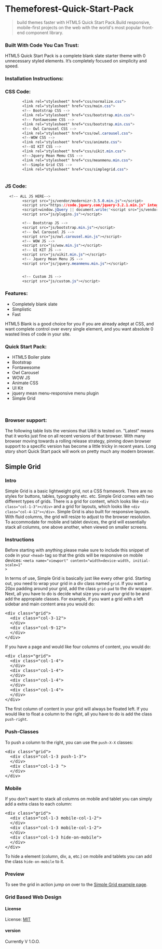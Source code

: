 # Themeforest-Quick-Start-Pack
 > build themes faster with HTML5 Quick Start Pack.Build responsive, mobile-first projects on the web with the world's most popular front-end component library.


### Built With Code You Can Trust:

HTML5 Quick Start Pack is a complete blank slate starter theme with 0 unnecessary styled elements. 
It’s completely focused on simplicity and speed.


### Installation Instructions:


### CSS Code:


```css
        <link rel="stylesheet" href="css/normalize.css">
        <link rel="stylesheet" href="css/main.css">
        <!-- Bootstrap CSS -->
        <link rel="stylesheet" href="css/bootstrap.min.css">
        <!-- Fontawesome CSS -->
        <link rel="stylesheet" href="css/bootstrap.min.css">
        <!-- Owl Carousel CSS -->
        <link rel="stylesheet" href="css/owl.carousel.css">
        <!--WOW CSS -->
        <link rel="stylesheet" href="css/animate.css">
        <!--UI KIT CSS -->
        <link rel="stylesheet" href="css/uikit.min.css">
        <!--Jquery Mean Memu CSS -->
        <link rel="stylesheet" href="css/meanmenu.min.css">
        <!--Simple Grid CSS -->
        <link rel="stylesheet" href="css/simplegrid.css">
        
```

### JS Code:
```css
  <!-- ALL JS HERE-->
        <script src="js/vendor/modernizr-3.5.0.min.js"></script>
        <script src="https://code.jquery.com/jquery-3.2.1.min.js" integrity="sha256-hwg4gsxgFZhOsEEamdOYGBf13FyQuiTwlAQgxVSNgt4=" crossorigin="anonymous"></script>
        <script>window.jQuery || document.write('<script src="js/vendor/jquery-3.2.1.min.js"><\/script>')</script>
        <script src="js/plugins.js"></script>

        <!-- Bootstrap JS -->
        <script src="js/bootstrap.min.js"></script>
        <!-- Owl Carousel JS -->
        <script src="js/owl.carousel.min.js"></script>
        <!-- WOW JS -->
        <script src="js/wow.min.js"></script>
        <!-- UI KIT JS -->
        <script src="js/uikit.min.js"></script>
        <!-- Jquery Mean Menu JS -->
        <script src="js/jquery.meanmenu.min.js"></script>


        <!-- Custom JS -->
        <script src="js/custom.js"></script>

```
### Features:

<ul>
  <li> Completely blank slate</li>
  <li>Simplistic</li>
  <li>Fast</li>
</ul>
   
    
    

HTML5 Blank is a good choice for you if you are already adept at CSS, and want complete control over every single element, 
and you want absolute 0 wasted lines of code in your site.


### Quick Start Pack:


<ul>
    <li>HTML5 Boiler plate</li>
    <li>Bootstrap</li>
    <li>Fontawesome</li>
    <li>Owl Carousel</li>
    <li>WOW JS</li>
    <li>Animate CSS</li>
    <li>UI Kit</li>
    <li>jquery mean menu-responsive menu plugin</li>
    <li>Simple Grid</li>
</ul>

</br>

### Browser support: 

The following table lists the versions that UIkit is tested on. "Latest" means that it works just fine on all recent versions of that browser. With many browser moving towards a rolling release strategy, pinning down browser support to a specific version has become a little tricky in recent years. Long story short Quick Start pack will work on pretty much any modern browser.</br>
<h2>Simple Grid</h2>
<h3>Intro</h3>
<p>Simple Grid is a basic lightweight grid, not a CSS framework. There are no styles for buttons, tables, typography etc. etc. Simple Grid comes with two different types of grids. There is a grid for content, which looks like <code>&lt;div class="col-1-3"&gt;&lt;/div&gt;</code> and a grid for layouts, which looks like <code>&lt;div class="col-4-12"&gt;&lt;/div&gt;</code>. Simple Grid is also built for responsive layouts. With fluid columns, the grid will resize to adjust to the browser resolution. To accommodate for mobile and tablet devices, the grid will essentially stack all columns, one above another, when viewed on smaller screens. </p>

<h3>Instructions</h3>
<p> Before starting with anything please make sure to include this snippet of code in your <code>&lt;head&gt;</code> tag so that the grids will be responsive on mobile devices:
<code>&lt;meta name="viewport" content="width=device-width, initial-scale=1"
&gt;</code>

<p>In terms of use, Simple Grid is basically just like every other grid. Starting out, you need to wrap your grid in a div class named <code>grid</code>. If you want a 20px padding around your grid, add the class <code>grid-pad</code> to the div wrapper. Next, all you have to do is decide what size you want your grid to be and add the appropiate classes. For example, if you want a grid with a left sidebar and main content area you would do:
<pre>
&lt;div class="grid"&gt;
  &lt;div class="col-3-12"&gt;
  &lt;/div&gt;
  &lt;div class="col-9-12"&gt;
  &lt;/div&gt;
&lt;/div&gt;
</pre>
If you have a page and would like four columns of content, you would do:
<pre>
&lt;div class="grid"&gt;
  &lt;div class="col-1-4"&gt;
  &lt;/div&gt;
  &lt;div class="col-1-4"&gt;
  &lt;/div&gt;
  &lt;div class="col-1-4"&gt;
  &lt;/div&gt;
  &lt;div class="col-1-4"&gt;
  &lt;/div&gt;
&lt;/div&gt;
</pre>
The first column of content in your grid will always be floated left. If you would like to float a column to the right, all you have to do is add the class <code>push-right</code>.</p>

<h3>Push-Classes</h3>
<p>To push a column to the right, you can use the <code>push-X-X</code> classes:
<pre>
&lt;div class="grid"&gt;
  &lt;div class="col-1-3 push-1-3"&gt;
  &lt;/div&gt;
  &lt;div class="col-1-3 "&gt;
  &lt;/div&gt;
&lt;/div&gt;
</pre>
</p>

<h3>Mobile</h3>
<p>If you don't want to stack all columns on mobile and tablet you can simply add a extra class to each column:
<pre>
&lt;div class="grid"&gt;
  &lt;div class="col-1-3 mobile-col-1-2"&gt;
  &lt;/div&gt;
  &lt;div class="col-1-3 mobile-col-1-2"&gt;
  &lt;/div&gt;
  &lt;div class="col-1-3 hide-on-mobile"&gt;
  &lt;/div&gt;
&lt;/div&gt;
</pre>
To hide a element (column, div, a, etc.) on mobile and tablets you can add the class <code>hide-on-mobile</code> to it.
</p>

<h3>Preview</h3>
<p>To see the grid in action jump on over to the <a href="http://thisisdallas.github.com/Simple-Grid/" title="Simple Grid examples">Simple Grid example page</a>.</p>


<h3>Grid Based Web Design</h3>

#### License

License:   [MIT](https://www.subrata.me)


#### version

Currently V 1.O.O.

